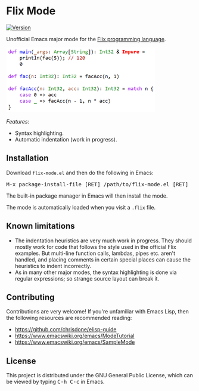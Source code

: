 # Flix Mode

[![Version](https://img.shields.io/badge/version-0.0.7-green)]()

Unofficial Emacs major mode for the [Flix programming language](https://flix.dev).

<img width="400" src="screenshot.png">

*Features:*

* Syntax highlighting.
* Automatic indentation (work in progress).

## Installation

Download `flix-mode.el` and then do the following in Emacs:

<kbd>M-x package-install-file [RET] /path/to/flix-mode.el [RET]</kbd>

The built-in package manager in Emacs will then install the mode.

The mode is automatically loaded when you visit a `.flix` file.

## Known limitations

* The indentation heuristics are very much work in progress. They should mostly work for code that follows the style used in the official Flix examples. But multi-line function calls, lambdas, pipes etc. aren't handled, and placing comments in certain special places can cause the heuristics to indent incorrectly.
* As in many other major modes, the syntax highlighting is done via regular expressions; so strange source layout can break it.

## Contributing

Contributions are very welcome! If you're unfamiliar with Emacs Lisp, then 
the following resources are recommended reading:

* https://github.com/chrisdone/elisp-guide
* https://www.emacswiki.org/emacs/ModeTutorial
* https://www.emacswiki.org/emacs/SampleMode

## License

This project is distributed under the GNU General Public License, which can
be viewed by typing <kbd>C-h C-c</kbd> in Emacs.
